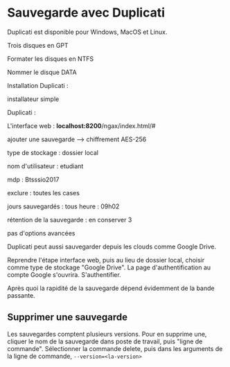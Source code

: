 # Sauvegarde avec Duplicati

Duplicati est disponible pour Windows, MacOS et Linux.



Trois disques en GPT

Formater les disques en NTFS

Nommer le disque DATA



Installation Duplicati :

installateur simple



Duplicati :

L'interface web : **localhost:8200**\/ngax/index.html/#

ajouter une sauvegarde --> chiffrement AES-256

type de stockage : dossier local 

nom d'utilisateur : etudiant

mdp : Btsssio2017

exclure : toutes les cases



jours sauvegardés : tous
heure : 09h02



rétention de la sauvegarde : en conserver 3

pas d'options avancées



Duplicati peut aussi sauvegarder depuis les clouds comme Google Drive.

Reprendre l'étape interface web, puis au lieu de dossier local, choisir comme type de stockage "Google Drive".
La page d'authentification au compte Google s'ouvrira. S'authentifier.



Après quoi la rapidité de la sauvegarde dépend évidemment de la bande passante.

## Supprimer une sauvegarde
Les sauvegardes comptent plusieurs versions. Pour en supprime une, cliquer le nom de la sauvegarde dans poste de travail, puis "ligne de commande". Sélectionner la commande delete, puis dans les arguments de la ligne de commande, `--version=<la-version>`

